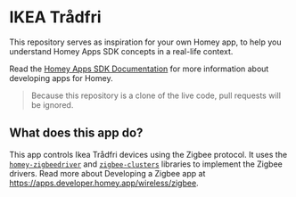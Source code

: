 # IKEA Trådfri
This repository serves as inspiration for your own Homey app, to help you understand Homey Apps SDK concepts in a real-life context.

Read the [Homey Apps SDK Documentation](https://apps.developer.homey.app) for more information about developing apps for Homey.

> Because this repository is a clone of the live code, pull requests will be ignored.

## What does this app do?

This app controls Ikea Trådfri devices using the Zigbee protocol. It uses the [`homey-zigbeedriver`](https://athombv.github.io/node-homey-zigbeedriver/) and [`zigbee-clusters`](https://athombv.github.io/node-zigbee-clusters/) libraries to implement the Zigbee drivers. Read more about Developing a Zigbee app at https://apps.developer.homey.app/wireless/zigbee.
